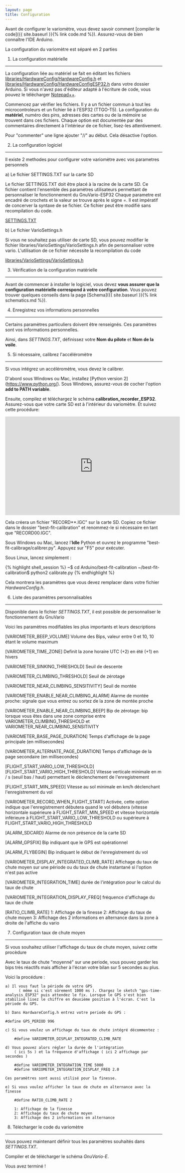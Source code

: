 ```yaml
---
layout: page
title: Configuration
---
```


Avant de configurer le variomètre, vous devez savoir comment [compiler le code]({{ site.baseurl }}{% link code.md %}). Assurez-vous de bien connaître l'IDE Arduino.

La configuration du variomètre est séparé en 2 parties

1) La configuration matérielle
--------------------------------------

La configuration liée au matériel se fait en éditant les fichiers [libraries/HardwareConfig/HardwareConfig.h](https://github.com/jpg63/Gnuvario_for_TTGO-T5/blob/master/Sources/Stable%20Code/libraries/HardwareConfig/HardwareConfig.h) et [libraries/HardwareConfig/HardwareConfigESP32.h](https://github.com/jpg63/Gnuvario_for_TTGO-T5/blob/master/Sources/Stable%20Code/libraries/HardwareConfig/HardwareConfigESP32.h) dans votre dossier Arduino. Si vous n'avez pas d'éditeur adapté à l'écriture de code, vous pouvez le télécharger [Notepad++](https://notepad-plus-plus.org/).

Commencez par vérifier les fichiers. Il y a un fichier commun à tout les microcontroleurs et un fichier lié à l'ESP32 (TTGO-T5). La configuration du **matériel**, numéro des pins, adresses des cartes ou de la mémoire se trouvent dans ces fichiers. Chaque option est documentée par des commentaires directement à l'intérieur de ce fichier, lisez-les attentivement.

Pour "commenter" une ligne ajouter "//" au début. Cela désactive l'option.


2) La configuration logiciel
--------------------------------------

Il existe 2 methodes pour configurer votre variomètre avec vos parametres personnels

a) Le fichier SETTINGS.TXT sur la carte SD

Le fichier SETTINGS.TXT doit être placé à la racine de la carte SD. Ce fichier contient l'ensemble des paramètres utilisateurs permettant de personnaliser le fonctionnement du GnuVario-ESP32
Chaque parametre est encadré de crochets et la valeur se trouve après le signe =. Il est impératif de concerver la syntaxe de se fichier. Ce fichier peut être modifié sans recompilation du code.

[SETTINGS.TXT](https://github.com/jpg63/Gnuvario_for_TTGO-T5/blob/master/Sources/Stable%20Code/Gnuvario-E/SETTINGS.TXT)

b) Le fichier VarioSettings.h

Si vous ne souhaitez pas utiliser de carte SD, vous pouvez modifier le fichier libraries/VarioSettings/VarioSettings.h afin de personnaliser votre vario. L'utilisation de ce fichier nécessite la recompilation du code

[libraries/VarioSettings/VarioSettings.h](https://github.com/jpg63/Gnuvario_for_TTGO-T5/blob/master/Sources/Stable%20Code/libraries/VarioSettings/VarioSettings.h)


3) Vérification de la configuration matérielle
--------------------------------------

Avant de commencer à installer le logiciel, vous devez **vous assurer que la configuration matérielle correspond à votre configuration**. Vous pouvez trouver quelques conseils dans la page [Schema]({{ site.baseurl }}{% link schematics.md %}).


4) Enregistrez vos informations personnelles
----------------------------------

Certains paramètres particuliers doivent être renseignés. Ces paramètres sont vos informations personnelles. 

Ainsi, dans *SETTINGS.TXT*, définissez votre **Nom du pilote** et **Nom de la voile**.


5) Si nécessaire, calibrez l'accéléromètre
----------------------------------------

Si vous intégrez un accéléromètre, vous devez le calibrer.

D'abord sous Windows ou Mac, installez [Python version 2] (https://www.python.org/). Sous Windows, assurez-vous de cocher l'option **add to PATH variable**.

Ensuite, compilez et téléchargez le schéma **calibration_recorder_ESP32**. Assurez-vous que votre carte SD est à l'intérieur du variomètre. Et suivez cette procédure:

<iframe width="560" height="315" src="https://www.youtube.com/embed/6yxoZcxxzVY" frameborder="0" allow="autoplay; encrypted-media" allowfullscreen></iframe>

Cela créera un fichier "RECORD**.IGC" sur la carte SD. Copiez ce fichier dans le dossier "best-fit-calibration" et renommez-le si nécessaire en tant que "RECORD00.IGC".

Sous Windows ou Mac, lancez l'**Idle** Python et ouvrez le programme "best-fit-calibrage/calibrer.py". Appuyez sur "F5" pour exécuter.

Sous Linux, lancez simplement :

{% highlight shell_session %}
~$ cd Arduino/best-fit-calibration
~/best-fit-calibration$ python2 calibrate.py
{% endhighlight %}

Cela montrera les paramètres que vous devez remplacer dans votre fichier *HardwareConfig.h*.

6) Liste des paramètres personnalisables
-----------------------------

Disponible dans le fichier *SETTINGS.TXT*, il est possible de personnaliser le fonctionnement du GnuVario

Voici les paramètres modifiables les plus importants et leurs descriptions

[VARIOMETER_BEEP_VOLUME]
Volume des Bips, valeur entre 0 et 10, 10 étant le volume maximum

[VARIOMETER_TIME_ZONE] 
Definit la zone horaire UTC (+2) en été (+1) en hivers 

[VARIOMETER_SINKING_THRESHOLD] 
Seuil de descente

[VARIOMETER_CLIMBING_THRESHOLD] 
Seuil de zérotage

[VARIOMETER_NEAR_CLIMBING_SENSITIVITY]
Seuil de montée

[VARIOMETER_ENABLE_NEAR_CLIMBING_ALARM]
Alarme de montée proche: signale que vous entrez ou sortez de la zone de montée proche

[VARIOMETER_ENABLE_NEAR_CLIMBING_BEEP]
Bip de zérotage: bip lorsque vous êtes dans une zone comprise entre VARIOMETER_CLIMBING_THRESHOLD et VARIOMETER_NEAR_CLIMBING_SENSITIVITY

[VARIOMETER_BASE_PAGE_DURATION] 
Temps d'affichage de la page principale (en millisecondes)

[VARIOMETER_ALTERNATE_PAGE_DURATION] 
Temps d'affichage de la page secondaire (en millisecondes)

[FLIGHT_START_VARIO_LOW_THRESHOLD]
[FLIGHT_START_VARIO_HIGH_THRESHOLD]
Vitesse verticale minimale en m / s (seuil bas / haut) permettant le déclenchement de l'enregistrement

[FLIGHT_START_MIN_SPEED]
Vitesse au sol minimale en km/h déclenchant l'enregistrement du vol

[VARIOMETER_RECORD_WHEN_FLIGHT_START]
Activée, cette option indique que l'enregistrement débutera quand le vol débutera (vitesse horizontale supérieure à FLIGHT_START_MIN_SPEED et vitesse horizontale inférieure à FLIGHT_START_VARIO_LOW_THRESHOLD ou supérieure à FLIGHT_START_VARIO_HIGH_THRESHOLD  

[ALARM_SDCARD}
Alarme de non présence de la carte SD

[ALARM_GPSFIX]
Bip indiquant que le GPS est opérationnel

[ALARM_FLYBEGIN]
Bip indiquant le début de l'enregistrement du vol

[VARIOMETER_DISPLAY_INTEGRATED_CLIMB_RATE]
Affichage du taux de chute moyen sur une période ou du taux de chute instantané si l'option n'est pas active

[VARIOMETER_INTEGRATION_TIME]
durée de l'intégration pour le calcul du taux de chute

[VARIOMETER_INTEGRATION_DISPLAY_FREQ]
fréquence d'affichage du taux de chute

[RATIO_CLIMB_RATE]
		1: Affichage de la finesse
		2: Affichage du taux de chute moyen
		3: Affichage des 2 informations en alternance dans la zone à droite de l'affiche du vario

7) Configuration taux de chute moyen
-----------------------------

Si vous souhaitez utiliser l'affichage du taux de chute moyen, suivez cette procèdure

Avec le taux de chute "moyenné" sur une periode, vous pouvez garder les bips très réactifs mais afficher à l'écran votre bilan sur 5 secondes au plus.

Voici la procédure :

    a) Il vous faut la période de votre GPS 
		  ( même si c'est sûrement 1000 ms ). Chargez le sketch "gps-time-analysis_ESP32" puis attendez le fix. Lorsque le GPS s'est bien stabilisé lisez le chiffre en deuxième position à l'écran. C'est la période du GPS.

    b) Dans HardwareConfig.h entrez votre periode du GPS :

    #define GPS_PERIOD 996 

	c) Si vous voulez un affichage du taux de chute intégré décommentez :

		#define VARIOMETER_DISPLAY_INTEGRATED_CLIMB_RATE

	d) Vous pouvez alors régler la durée de l'intégration 
	    ( ici 5s ) et la fréquence d'affichage ( ici 2 affichage par secondes )

		#define VARIOMETER_INTEGRATION_TIME 5000
		#define VARIOMETER_INTEGRATION_DISPLAY_FREQ 2.0

	Ces paramètres sont aussi utilisé pour la finesse.

	e) Si vous voulez afficher le taux de chute en alternance avec la finesse

		#define RATIO_CLIMB_RATE 2

		1: Affichage de la finesse
		2: Affichage du taux de chute moyen
		3: Affichage des 2 informations en alternance 


8) Télécharger le code du variomètre
-----------------------------

Vous pouvez maintenant définir tous les paramètres souhaités dans *SETTINGS.TXT*. 

Compiler et de télécharger le schéma *GnuVario-E*.

Vous avez terminé !
















